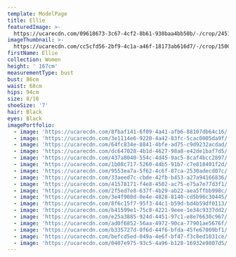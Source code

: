 ```yaml
---
template: ModelPage
title: Ellie
featuredImage: >-
  https://ucarecdn.com/09618673-3c67-4cf2-8b61-938baa4bb50b/-/crop/2451x1473/0,79/-/preview/
imageThumbnail: >-
  https://ucarecdn.com/cc5cfd56-2bf9-4c1a-a46f-18173ab616d7/-/crop/1500x1876/0,0/-/preview/
firstName: Ellie
collection: Women
height: ' 167cm'
measurementType: bust
bust: 86cm
waist: 68cm
hips: 94cm
size: 8/10
shoeSize: '7'
hair: Black
eyes: Black
imagePortfolio:
  - image: 'https://ucarecdn.com/8fbaf141-6f09-4a41-afb6-88107db64c16/'
  - image: 'https://ucarecdn.com/3e1114e6-9220-4a42-83fc-5cac0005da9f/'
  - image: 'https://ucarecdn.com/64fc834e-8841-4bfe-ad75-c9d9232acdad/'
  - image: 'https://ucarecdn.com/dc647028-4b1d-4627-98a8-e42de1baf7d5/'
  - image: 'https://ucarecdn.com/437a8040-554c-4d45-9ac5-8caf4bcc2897/'
  - image: 'https://ucarecdn.com/1b08c717-5260-44b5-91b7-c7e818401f2d/'
  - image: 'https://ucarecdn.com/9553ea7a-5f62-4c6f-87ca-2530adecd07c/'
  - image: 'https://ucarecdn.com/33aeed7c-cbde-42fb-b453-a27a94166836/'
  - image: 'https://ucarecdn.com/41578171-f4e8-4502-ac75-e75a7e77d3f1/'
  - image: 'https://ucarecdn.com/2f5ed7e8-637f-4b29-ab22-aea5ffbb998c/'
  - image: 'https://ucarecdn.com/3e4f900d-0e4e-4828-8140-cd5b96c30445/'
  - image: 'https://ucarecdn.com/8f6c15f7-95f3-44c1-b59d-bd4b59df0113/'
  - image: 'https://ucarecdn.com/b41599e1-75c8-4221-9eee-1e34c9337dd2/'
  - image: 'https://ucarecdn.com/e25a3885-924d-4451-97c1-e8e76630c967/'
  - image: 'https://ucarecdn.com/ad0f6852-56aa-4972-90ca-77901ae5676f/'
  - image: 'https://ucarecdn.com/b335727d-0f6d-44f6-bfda-45fe67009bf1/'
  - image: 'https://ucarecdn.com/befcd5ed-049a-4e6f-bf47-f3c8ed1031ce/'
  - image: 'https://ucarecdn.com/0407e975-93c5-4a96-b128-16932e9807d5/'
---
```



